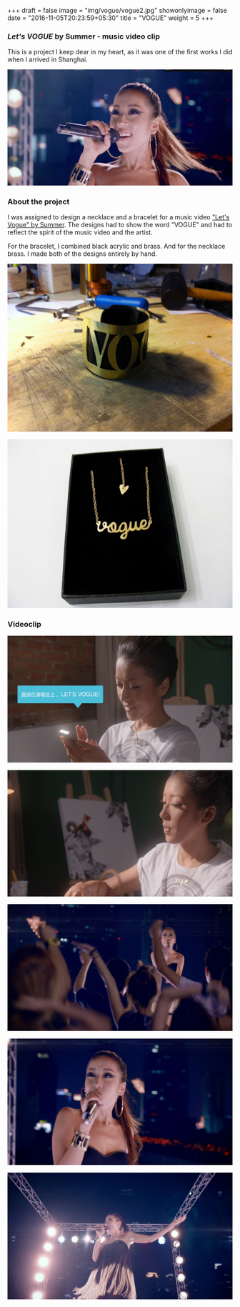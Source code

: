 +++
draft = false
image = "img/vogue/vogue2.jpg"
showonlyimage = false
date = "2016-11-05T20:23:59+05:30"
title = "VOGUE"
weight = 5
+++
<!--more-->

### *Let's VOGUE* by Summer - music video clip

This is a project I keep dear in my heart, as it was one of the first works I did when I arrived in Shanghai.

![VOGUE by Summer](/img/vogue/vogue2.jpg)

### About the project

I was assigned to design a necklace and a bracelet for a music video ["Let's Vogue" by Summer](https://vimeo.com/78047148). The designs had to show the word "VOGUE" and had to reflect the spirit of the music video and the artist.

For the bracelet, I combined black acrylic and brass. And for the necklace brass. I made both of the designs entirely by hand.

![VOGUE by Summer](/img/vogue/vogue3.jpg)

![VOGUE by Summer](/img/vogue/vogue1.jpg)

### Videoclip 

![VOGUE by Summer](/img/vogue/lets-vogue-1.jpg)

![VOGUE by Summer](/img/vogue/lets-vogue-2.jpg)

![VOGUE by Summer](/img/vogue/lets-vogue-5.jpg)

![VOGUE by Summer](/img/vogue/lets-vogue-4.jpg)

![VOGUE by Summer](/img/vogue/lets-vogue-3.jpg)

